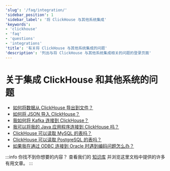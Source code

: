 ```yaml
---
'slug': '/faq/integration/'
'sidebar_position': 1
'sidebar_label': '将 ClickHouse 与其他系统集成'
'keywords':
- 'clickhouse'
- 'faq'
- 'questions'
- 'integrations'
'title': '有关将 ClickHouse 与其他系统集成的问题'
'description': '列出与将 ClickHouse 与其他系统集成相关的问题的登录页面'
---
```



# 关于集成 ClickHouse 和其他系统的问题

- [如何将数据从 ClickHouse 导出到文件？](https://clickhouse.com/docs/knowledgebase/file-export)
- [如何将 JSON 导入 ClickHouse？](/integrations/data-ingestion/data-formats/json/intro.md)
- [我如何将 Kafka 连接到 ClickHouse？](/integrations/data-ingestion/kafka/index.md)
- [我可以将我的 Java 应用程序连接到 ClickHouse 吗？](/integrations/data-ingestion/dbms/jdbc-with-clickhouse.md)
- [ClickHouse 可以读取 MySQL 的表吗？](/integrations/data-ingestion/dbms/mysql/index.md)
- [ClickHouse 可以读取 PostgreSQL 的表吗？](/integrations/data-ingestion/dbms/postgresql/connecting-to-postgresql.md)
- [如果我在通过 ODBC 连接到 Oracle 时遇到编码问题怎么办？](/faq/integration/oracle-odbc.md)

:::info 你找不到你想要的内容？
查看我们的 [知识库](/knowledgebase/) 并浏览这里文档中提供的许多有用文章。
:::
